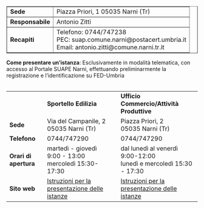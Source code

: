 <table border="1">
<tbody>
<tr>
<td><strong>Sede</strong></td>
<td>Piazza Priori, 1 05035 Narni (Tr)</td>
</tr>
<tr>
<td><strong>Responsabile</strong></td>
<td>Antonio Zitti</td>
</tr>
<tr>
<td><strong>Recapiti</strong></td>
<td>Telefono: 0744/747238 <br />PEC: suap.comune.narni@postacert.umbria.it <br />Email: antonio.zitti@comune.narni.tr.it</td>
</tr>
</tbody>
</table>
<p></p>
<p><strong>Come presentare un’istanza</strong>: Esclusivamente in modalità telematica, con accesso al Portale SUAPE Narni, effettuando preliminarmente la registrazione e l’identificazione su FED-Umbria<br /><br /></p>
<table border="0">
<tbody>
<tr>
<td><span></span></td>
<td><strong>Sportello Edilizia</strong></td>
<td><span></span></td>
<td><strong>Ufficio Commercio/Attività Produttive</strong></td>
</tr>
<tr>
<td><strong>Sede</strong></td>
<td>Via del Campanile, 2<br />05035 Narni (Tr)</td>
<td><span></span></td>
<td>Piazza Priori, 2<br />05035 Narni (Tr)</td>
</tr>
<tr>
<td><strong>Telefono</strong></td>
<td>0744/747290</td>
<td><span></span></td>
<td>0744/747290</td>
</tr>
<tr>
<td><strong>Orari di apertura</strong></td>
<td>martedì - giovedì 9:00 - 13:00<br />mercoledì 15:30-17:30</td>
<td><span></span></td>
<td>dal lunedì al venerdì 9:00-12:00 <br />lunedì e mercoledì 15:30 - 17:30</td>
</tr>
<tr>
<td><strong>Sito web</strong></td>
<td><a href="http://www.comune.narni.tr.it/Pagina.php?id=1115&amp;sezione=0" title="vai al sito del Comune">Istruzioni per la presentazione delle istanze</a></td>
<td><span></span></td>
<td><a href="http://www.comune.narni.tr.it/Pagina.php?id=1116&amp;sezione=0" title="vai al sito del Comune">Istruzioni per la presentazione delle istanze</a></td>
</tr>
</tbody>
</table>
